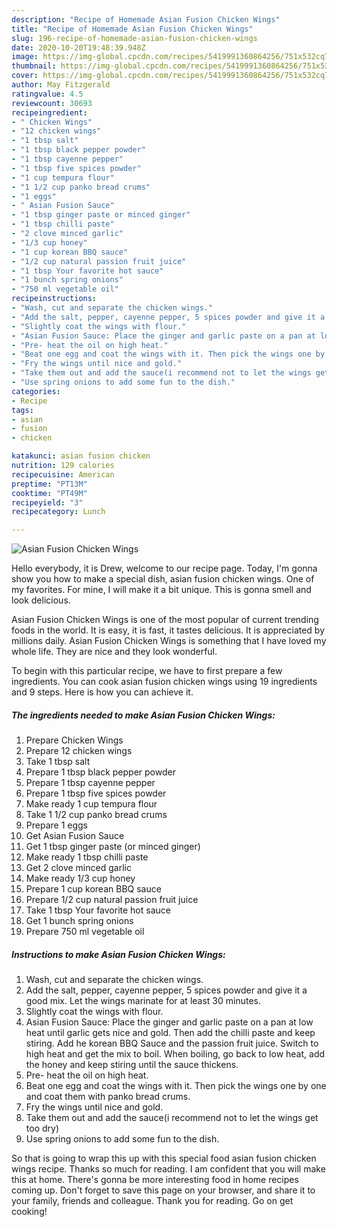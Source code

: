 ```yaml
---
description: "Recipe of Homemade Asian Fusion Chicken Wings"
title: "Recipe of Homemade Asian Fusion Chicken Wings"
slug: 196-recipe-of-homemade-asian-fusion-chicken-wings
date: 2020-10-20T19:48:39.948Z
image: https://img-global.cpcdn.com/recipes/5419991360864256/751x532cq70/asian-fusion-chicken-wings-recipe-main-photo.jpg
thumbnail: https://img-global.cpcdn.com/recipes/5419991360864256/751x532cq70/asian-fusion-chicken-wings-recipe-main-photo.jpg
cover: https://img-global.cpcdn.com/recipes/5419991360864256/751x532cq70/asian-fusion-chicken-wings-recipe-main-photo.jpg
author: May Fitzgerald
ratingvalue: 4.5
reviewcount: 30693
recipeingredient:
- " Chicken Wings"
- "12 chicken wings"
- "1 tbsp salt"
- "1 tbsp black pepper powder"
- "1 tbsp cayenne pepper"
- "1 tbsp five spices powder"
- "1 cup tempura flour"
- "1 1/2 cup panko bread crums"
- "1 eggs"
- " Asian Fusion Sauce"
- "1 tbsp ginger paste or minced ginger"
- "1 tbsp chilli paste"
- "2 clove minced garlic"
- "1/3 cup honey"
- "1 cup korean BBQ sauce"
- "1/2 cup natural passion fruit juice"
- "1 tbsp Your favorite hot sauce"
- "1 bunch spring onions"
- "750 ml vegetable oil"
recipeinstructions:
- "Wash, cut and separate the chicken wings."
- "Add the salt, pepper, cayenne pepper, 5 spices powder and give it a good mix. Let the wings marinate for at least 30 minutes."
- "Slightly coat the wings with flour."
- "Asian Fusion Sauce: Place the ginger and garlic paste on a pan at low heat until garlic gets nice and gold. Then add the chilli paste and keep stiring. Add he korean BBQ Sauce and the passion fruit juice. Switch to high heat and get the mix to boil. When boiling, go back to low heat, add the honey and keep stiring until the sauce thickens."
- "Pre- heat the oil on high heat."
- "Beat one egg and coat the wings with it. Then pick the wings one by one and coat them with panko bread crums."
- "Fry the wings until nice and gold."
- "Take them out and add the sauce(i recommend not to let the wings get too dry)"
- "Use spring onions to add some fun to the dish."
categories:
- Recipe
tags:
- asian
- fusion
- chicken

katakunci: asian fusion chicken 
nutrition: 129 calories
recipecuisine: American
preptime: "PT13M"
cooktime: "PT49M"
recipeyield: "3"
recipecategory: Lunch

---
```



![Asian Fusion Chicken Wings](https://img-global.cpcdn.com/recipes/5419991360864256/751x532cq70/asian-fusion-chicken-wings-recipe-main-photo.jpg)

Hello everybody, it is Drew, welcome to our recipe page. Today, I'm gonna show you how to make a special dish, asian fusion chicken wings. One of my favorites. For mine, I will make it a bit unique. This is gonna smell and look delicious.

Asian Fusion Chicken Wings is one of the most popular of current trending foods in the world. It is easy, it is fast, it tastes delicious. It is appreciated by millions daily. Asian Fusion Chicken Wings is something that I have loved my whole life. They are nice and they look wonderful.




To begin with this particular recipe, we have to first prepare a few ingredients. You can cook asian fusion chicken wings using 19 ingredients and 9 steps. Here is how you can achieve it.

<!--inarticleads1-->

##### The ingredients needed to make Asian Fusion Chicken Wings:

1. Prepare  Chicken Wings
1. Prepare 12 chicken wings
1. Take 1 tbsp salt
1. Prepare 1 tbsp black pepper powder
1. Prepare 1 tbsp cayenne pepper
1. Prepare 1 tbsp five spices powder
1. Make ready 1 cup tempura flour
1. Take 1 1/2 cup panko bread crums
1. Prepare 1 eggs
1. Get  Asian Fusion Sauce
1. Get 1 tbsp ginger paste (or minced ginger)
1. Make ready 1 tbsp chilli paste
1. Get 2 clove minced garlic
1. Make ready 1/3 cup honey
1. Prepare 1 cup korean BBQ sauce
1. Prepare 1/2 cup natural passion fruit juice
1. Take 1 tbsp Your favorite hot sauce
1. Get 1 bunch spring onions
1. Prepare 750 ml vegetable oil




<!--inarticleads2-->

##### Instructions to make Asian Fusion Chicken Wings:

1. Wash, cut and separate the chicken wings.
1. Add the salt, pepper, cayenne pepper, 5 spices powder and give it a good mix. Let the wings marinate for at least 30 minutes.
1. Slightly coat the wings with flour.
1. Asian Fusion Sauce: Place the ginger and garlic paste on a pan at low heat until garlic gets nice and gold. Then add the chilli paste and keep stiring. Add he korean BBQ Sauce and the passion fruit juice. Switch to high heat and get the mix to boil. When boiling, go back to low heat, add the honey and keep stiring until the sauce thickens.
1. Pre- heat the oil on high heat.
1. Beat one egg and coat the wings with it. Then pick the wings one by one and coat them with panko bread crums.
1. Fry the wings until nice and gold.
1. Take them out and add the sauce(i recommend not to let the wings get too dry)
1. Use spring onions to add some fun to the dish.




So that is going to wrap this up with this special food asian fusion chicken wings recipe. Thanks so much for reading. I am confident that you will make this at home. There's gonna be more interesting food in home recipes coming up. Don't forget to save this page on your browser, and share it to your family, friends and colleague. Thank you for reading. Go on get cooking!
